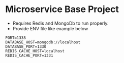 # Microservice Base Project
- Requires Redis and MongoDb to run properly.
- Provide ENV file like example below
```
PORT=1338
DATABASE_HOST=mongodb://localhost
DATABASE_PORT=1330
REDIS_CACHE_HOST=localhost
REDIS_CACHE_PORT=1331
```
